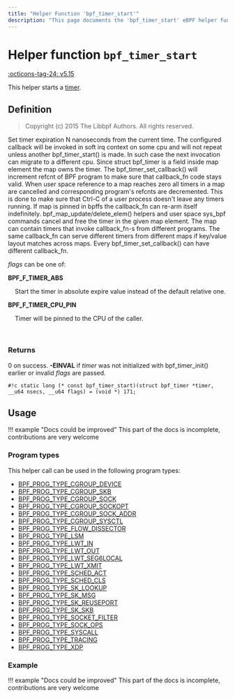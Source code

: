```yaml
---
title: "Helper Function 'bpf_timer_start'"
description: "This page documents the 'bpf_timer_start' eBPF helper function, including its defintion, usage, program types that can use it, and examples."
---
```

# Helper function `bpf_timer_start`

<!-- [FEATURE_TAG](bpf_timer_start) -->
[:octicons-tag-24: v5.15](https://github.com/torvalds/linux/commit/b00628b1c7d595ae5b544e059c27b1f5828314b4)
<!-- [/FEATURE_TAG] -->

This helper starts a [timer](../concepts/timers.md).

## Definition

> Copyright (c) 2015 The Libbpf Authors. All rights reserved.


<!-- [HELPER_FUNC_DEF] -->
Set timer expiration N nanoseconds from the current time. The configured callback will be invoked in soft irq context on some cpu and will not repeat unless another bpf_timer_start() is made. In such case the next invocation can migrate to a different cpu. Since struct bpf_timer is a field inside map element the map owns the timer. The bpf_timer_set_callback() will increment refcnt of BPF program to make sure that callback_fn code stays valid. When user space reference to a map reaches zero all timers in a map are cancelled and corresponding program's refcnts are decremented. This is done to make sure that Ctrl-C of a user process doesn't leave any timers running. If map is pinned in bpffs the callback_fn can re-arm itself indefinitely. bpf_map_update/delete_elem() helpers and user space sys_bpf commands cancel and free the timer in the given map element. The map can contain timers that invoke callback_fn-s from different programs. The same callback_fn can serve different timers from different maps if key/value layout matches across maps. Every bpf_timer_set_callback() can have different callback_fn.

_flags_ can be one of:

**BPF_F_TIMER_ABS**

&nbsp;&nbsp;&nbsp;&nbsp;Start the timer in absolute expire value instead of the default relative one.

**BPF_F_TIMER_CPU_PIN**

&nbsp;&nbsp;&nbsp;&nbsp;Timer will be pinned to the CPU of the caller.

&nbsp;&nbsp;&nbsp;&nbsp;

### Returns

0 on success. **-EINVAL** if _timer_ was not initialized with bpf_timer_init() earlier or invalid _flags_ are passed.

`#!c static long (* const bpf_timer_start)(struct bpf_timer *timer, __u64 nsecs, __u64 flags) = (void *) 171;`
<!-- [/HELPER_FUNC_DEF] -->

## Usage

!!! example "Docs could be improved"
    This part of the docs is incomplete, contributions are very welcome

### Program types

This helper call can be used in the following program types:

<!-- TODO use generated list as soon as we can exclude functions from inherited groups -->
<!-- verifier.c excludes tracing programs from using timers -->
 * [BPF_PROG_TYPE_CGROUP_DEVICE](../program-type/BPF_PROG_TYPE_CGROUP_DEVICE.md)
 * [BPF_PROG_TYPE_CGROUP_SKB](../program-type/BPF_PROG_TYPE_CGROUP_SKB.md)
 * [BPF_PROG_TYPE_CGROUP_SOCK](../program-type/BPF_PROG_TYPE_CGROUP_SOCK.md)
 * [BPF_PROG_TYPE_CGROUP_SOCKOPT](../program-type/BPF_PROG_TYPE_CGROUP_SOCKOPT.md)
 * [BPF_PROG_TYPE_CGROUP_SOCK_ADDR](../program-type/BPF_PROG_TYPE_CGROUP_SOCK_ADDR.md)
 * [BPF_PROG_TYPE_CGROUP_SYSCTL](../program-type/BPF_PROG_TYPE_CGROUP_SYSCTL.md)
 * [BPF_PROG_TYPE_FLOW_DISSECTOR](../program-type/BPF_PROG_TYPE_FLOW_DISSECTOR.md)
 * [BPF_PROG_TYPE_LSM](../program-type/BPF_PROG_TYPE_LSM.md)
 * [BPF_PROG_TYPE_LWT_IN](../program-type/BPF_PROG_TYPE_LWT_IN.md)
 * [BPF_PROG_TYPE_LWT_OUT](../program-type/BPF_PROG_TYPE_LWT_OUT.md)
 * [BPF_PROG_TYPE_LWT_SEG6LOCAL](../program-type/BPF_PROG_TYPE_LWT_SEG6LOCAL.md)
 * [BPF_PROG_TYPE_LWT_XMIT](../program-type/BPF_PROG_TYPE_LWT_XMIT.md)
 * [BPF_PROG_TYPE_SCHED_ACT](../program-type/BPF_PROG_TYPE_SCHED_ACT.md)
 * [BPF_PROG_TYPE_SCHED_CLS](../program-type/BPF_PROG_TYPE_SCHED_CLS.md)
 * [BPF_PROG_TYPE_SK_LOOKUP](../program-type/BPF_PROG_TYPE_SK_LOOKUP.md)
 * [BPF_PROG_TYPE_SK_MSG](../program-type/BPF_PROG_TYPE_SK_MSG.md)
 * [BPF_PROG_TYPE_SK_REUSEPORT](../program-type/BPF_PROG_TYPE_SK_REUSEPORT.md)
 * [BPF_PROG_TYPE_SK_SKB](../program-type/BPF_PROG_TYPE_SK_SKB.md)
 * [BPF_PROG_TYPE_SOCKET_FILTER](../program-type/BPF_PROG_TYPE_SOCKET_FILTER.md)
 * [BPF_PROG_TYPE_SOCK_OPS](../program-type/BPF_PROG_TYPE_SOCK_OPS.md)
 * [BPF_PROG_TYPE_SYSCALL](../program-type/BPF_PROG_TYPE_SYSCALL.md)
 * [BPF_PROG_TYPE_TRACING](../program-type/BPF_PROG_TYPE_TRACING.md)
 * [BPF_PROG_TYPE_XDP](../program-type/BPF_PROG_TYPE_XDP.md)

### Example

!!! example "Docs could be improved"
    This part of the docs is incomplete, contributions are very welcome
